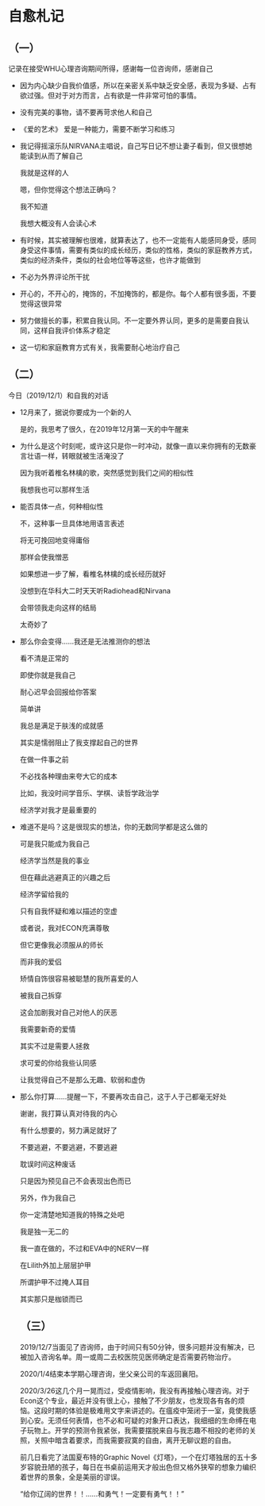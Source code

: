 # 自愈札记
## （一）
记录在接受WHU心理咨询期间所得，感谢每一位咨询师，感谢自己
* 因为内心缺少自我价值感，所以在亲密关系中缺乏安全感，表现为多疑、占有欲过强。但对于对方而言，占有欲是一件非常可怕的事情。
* 没有完美的事物，请不要再苛求他人和自己
* 《爱的艺术》 爱是一种能力，需要不断学习和练习
* 我记得摇滚乐队NIRVANA主唱说，自己写日记不想让妻子看到，但又很想她能读到从而了解自己
  
  我就是这样的人

  嗯，但你觉得这个想法正确吗？

  我不知道
  
  我想大概没有人会读心术
* 有时候，其实被理解也很难，就算表达了，也不一定能有人能感同身受，感同身受这件事情，需要有类似的成长经历，类似的性格，类似的家庭教养方式，类似的经济条件，类似的社会地位等等这些，也许才能做到
* 不必为外界评论所干扰
* 开心的，不开心的，掩饰的，不加掩饰的，都是你。每个人都有很多面，不要觉得这很异常
* 努力做擅长的事，积累自我认同。不一定要外界认同，更多的是需要自我认同，这样自我评价体系才稳定
* 这一切和家庭教育方式有关，我需要耐心地治疗自己
## （二）
今日（2019/12/1）和自我的对话
* 12月来了，据说你要成为一个新的人
  
  是的，我思考了很久，在2019年12月第一天的中午醒来

* 为什么是这个时刻呢，或许这只是你一时冲动，就像一直以来你拥有的无数豪言壮语一样，转眼就被生活淹没了
  
  因为我听着椎名林檎的歌，突然感觉到我们之间的相似性

  我想我也可以那样生活

* 能否具体一点，何种相似性

  不，这种事一旦具体地用语言表述

  将无可挽回地变得庸俗

  那样会使我憎恶

  如果想进一步了解，看椎名林檎的成长经历就好

  没想到在华科大二时天天听Radiohead和Nirvana

  会带领我走向这样的结局

  太奇妙了

* 那么你会变得......我还是无法推测你的想法

  看不清是正常的

  即使你就是我自己

  耐心迟早会回报给你答案

  简单讲

  我总是满足于肤浅的成就感

  其实是懦弱阻止了我支撑起自己的世界

  在做一件事之前

  不必找各种理由来夸大它的成本

  比如，我没时间学音乐、学棋、读哲学政治学

  经济学对我才是最重要的

* 难道不是吗？这是很现实的想法，你的无数同学都是这么做的

  可是我只能成为我自己

  经济学当然是我的事业

  但在藉此逃避真正的兴趣之后

  经济学留给我的

  只有自我怀疑和难以描述的空虚

  或者说，我对ECON充满尊敬

  但它更像我必须服从的师长

  而非我的爱侣

  矫情自饰很容易被聪慧的我所喜爱的人

  被我自己拆穿

  这会加剧我对自己对他人的厌恶

  我需要新奇的爱情

  其实不过是需要人拯救

  求可爱的你给我些认同感

  让我觉得自己不是那么无趣、软弱和虚伪

* 那么你打算......提醒一下，不要再攻击自己，这于人于己都毫无好处
  
  谢谢，我打算认真对待我的内心

  有什么想要的，努力满足就好了

  不要逃避，不要逃避，不要逃避

  耽误时间这种废话
  
  只是因为预见自己不会表现出色而已

  另外，作为我自己

  你一定清楚地知道我的特殊之处吧

  我是独一无二的

  我一直在做的，不过和EVA中的NERV一样

  在Lilith外加上层层护甲

  所谓护甲不过掩人耳目

  其实那只是枷锁而已
  ## （三）
  2019/12/7当面见了咨询师，由于时间只有50分钟，很多问题并没有解决，已被加入咨询名单。周一或周二去校医院见医师确定是否需要药物治疗。

  2020/1/4结束本学期心理咨询，坐父亲公司的车返回襄阳。

  2020/3/26这几个月一晃而过，受疫情影响，我没有再接触心理咨询。对于Econ这个专业，最近并没有很上心，接触了不少朋友，也发现各有各的烦恼。这段时期的体验是极难用文字来讲述的。在瘟疫中笼闭于一室，竟使我感到心安。无须任何表情，也不必和可疑的对象开口表达，我细细的生命缚在电子玩物上。开学的预测令我紧张，我需要摆脱来自与我志趣不相投的老师的关照，关照中暗含着要求，而我需要寂寞的自由，离开无聊议题的自由。

  前几日看完了法国夏布特的Graphic Novel《灯塔》，一个在灯塔独居的五十多岁容貌丑陋的孩子，每日在书桌前运用天才般出色但又格外狭窄的想象力编织着世界的景象，全是美丽的谬误。

  “给你辽阔的世界！！……和勇气！一定要有勇气！！”








